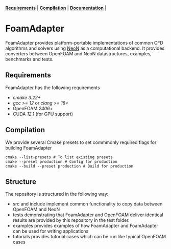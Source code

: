 **[Requirements](#requirements)** |
**[Compilation](#Compilation)** |
**[Documentation](https://exasim-project.com/FoamAdapter/latest)** |
# FoamAdapter

FoamAdapter provides platform-portable implementations of common CFD algorithms and solvers using
[NeoN](https://github.com/exasim-project/NeoN) as a computational backend.
It provides converters between OpenFOAM and NeoN datastructures, examples, benchmarks and tests.

## Requirements

FoamAdapter has the following requirements

*  _cmake 3.22+_
*  _gcc >= 12_ or  _clang >= 18+_
* OpenFOAM _2406_+
* CUDA  _12.1_ (for GPU support)

## Compilation

We provide several Cmake presets to set commmonly required flags for building FoamAdapter

    cmake --list-presets # To list existing presets
    cmake --preset production # Config for production
    cmake --build --preset production # Build for production

## Structure

The repository is structured in the following way:
- src and include implement common functionality to copy data between OpenFOAM and NeoN
- tests demonstrating that FoamAdapter and OpenFOAM deliver identical results are provided by this repository in the test folder.
- examples provides examples of how FoamAdapter and FoamAdapter can be used for writing applications
- tutorials provides tutorial cases which can be run like typical OpenFOAM cases
